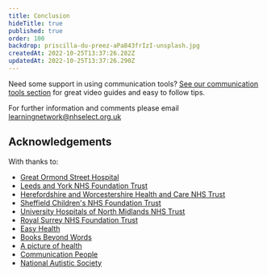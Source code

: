 ```yaml
---
title: Conclusion
hideTitle: true
published: true
order: 100
backdrop: priscilla-du-preez-aPa843frIzI-unsplash.jpg
createdAt: 2022-10-25T13:37:26.282Z
updatedAt: 2022-10-25T13:37:26.290Z
---
```

Need some support in using communication tools? [See our communication tools section](https://www.e-lfh.org.uk/programmes/cypmh_in_acute_settings/) for great video guides and easy to follow tips. 

For further information and comments please email learningnetwork@nhselect.org.uk

## Acknowledgements

With thanks to:

- [Great Ormond Street Hospital](https://www.gosh.org)
- [Leeds and York NHS Foundation Trust](https://www.leedsandyorkpft.nhs.uk)
- [Herefordshire and Worcestershire Health and Care NHS Trust](https://www.hacw.nhs.uk)
- [Sheffield Children's NHS Foundation Trust](https://www.sheffieldchildrens.nhs.uk/)
- [University Hospitals of North Midlands NHS Trust](https://www.uhnm.nhs.uk)
- [Royal Surrey NHS Foundation Trust](https://www.royalsurrey.nhs.uk/)
- [Easy Health](www.easyhealth.org.uk) 
- [Books Beyond Words](www.booksbeyondwords.co.uk) 
- [A picture of health](www.apictureofhealth.southwest.nhs.uk) 
- [Communication People](www.communicationpeople.co.uk) 
- [National Autistic Society](www.autism.org.uk)